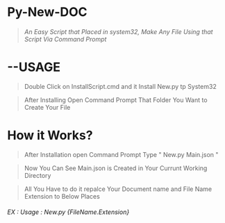 # Py-New-DOC
> ###### An Easy Script that Placed in system32, Make Any File Using that Script Via Command Prompt

# --USAGE
> Double Click on InstallScript.cmd and it Install New.py tp System32

> After Installing Open Command Prompt That Folder You Want to Create Your File

# How it Works?

> After Installation open Command Prompt Type " New.py Main.json " 

> Now You Can See Main.json is Created in Your Currunt Working Directory

> All You Have to do it repalce Your Document name and File Name Extension to Below Places

###### EX : Usage : New.py {FileName.Extension}
